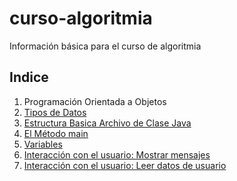 # curso-algoritmia
Información básica para el curso de algoritmia

## Indice
01. Programación Orientada a Objetos
02. [Tipos de Datos](02.tipos.md)
03. [Estructura Basica Archivo de Clase Java](03.EstructuraBasicaArchivo.md)
04. [El Método main](04.ElMetodoMain.md)
05. [Variables](05.Variables.md)
06. [Interacción con el usuario: Mostrar mensajes](06.MostrarMensajes.md)
06. [Interacción con el usuario: Leer datos de usuario](07.LeerDatosUsuario.md)